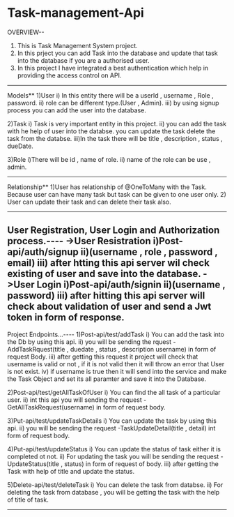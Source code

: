 # Task-management-Api

OVERVIEW--
1) This is Task Management System project.
2) In this prject you can add Task into the database and update that task into the database if you are a authorised user.
3) In this project I have integrated a best authentication which help in providing the access control on API.
--------------------------------------------------------------------------------------------------------------------------------------------

Models**
1)User
  i) In this entity there will be a userId , username , Role , password.
  ii) role can be different type.(User , Admin).
  iii) by using signup process you can add the user into the database.

2)Task
  i) Task is very important entity in this project.
  ii) you can add the task with he help of user into the databse. you can update the task delete the task from the databse.
  iii)In the task there will be title , description , status , dueDate.
  
3)Role
 i)There will be id , name of role.
 ii) name of the role can be use , admin.
 
-------------------------------------------------------------------------------------------------------------------------------------------------
Relationship**
1)User has relationship of @OneToMany with the Task. Because user can have many task but task can be given to one user only. 
2) User can update their task and can delete their task also.

-------------------------------------------------------------------------------------------------------------------------------------------------
User Registration, User Login and Authorization process.----
->User Resistration
  i)Post-api/auth/signup
  ii)(username , role , password , email)
  iii) after htting this api server wil check existing of user and save into the database.
->User Login
  i)Post-api/auth/signin
  ii)(username , password)
  iii) after hitting this api server will check about validation of user and send a Jwt token in form of response.
----------------------------------------------------------------------------------------------------------------------------------------------------

Project Endpoints...----
  1)Post-api/test/addTask
    i) You can add the task into the Db by using this api. 
    ii) you will be sending the rquest -AddTaskRquest(title , duedate , status , description username) in form of request  Body.
    iii) after getting this request it project will check that username is valid or not , if it is not valid then it will throw an error that User is not exist.
    iv) if username is true then it will send into the service and make the Task Object and set its all paramter and save it into the Database.

  2)Post-api/test/getAllTaskOfUser
    i) You can find the all task of a particular user.
    ii) int this api you will sending the request -GetAllTaskRequest(username) in form of  request body.

  3)Put-api/test/updateTaskDetails
    i) You can update the task by using this api.
    ii) you will be sending the request -TaskUpdateDetail(title , detail) int form of request body.

  4)Put-api/test/updateStatus
    i) You can update the status of task either it is completed ot not.
    ii) For updating the task you will be sending the request -UpdateStatus(title , status) in form of request of body.
    iii) after getting the Task with help of title and update the status.

  5)Delete-api/test/deleteTask
    i) You can delete the task from databse.
    ii) For deleting the task from database , you will be getting the task with the help of title of task.

------------------------------------------------------------------------------------------------------------------------------------------------------------------




  

